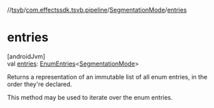 //[tsvb](../../../index.md)/[com.effectssdk.tsvb.pipeline](../index.md)/[SegmentationMode](index.md)/[entries](entries.md)

# entries

[androidJvm]\
val [entries](entries.md): [EnumEntries](https://kotlinlang.org/api/latest/jvm/stdlib/kotlin-stdlib/kotlin.enums/-enum-entries/index.html)&lt;[SegmentationMode](index.md)&gt;

Returns a representation of an immutable list of all enum entries, in the order they're declared.

This method may be used to iterate over the enum entries.
